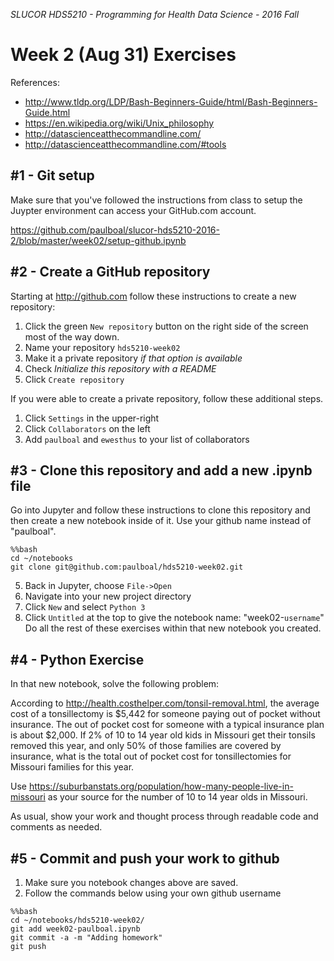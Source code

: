 _SLUCOR HDS5210 - Programming for Health Data Science - 2016 Fall_

Week 2 (Aug 31) Exercises
===
References:
* http://www.tldp.org/LDP/Bash-Beginners-Guide/html/Bash-Beginners-Guide.html
* https://en.wikipedia.org/wiki/Unix_philosophy
* http://datascienceatthecommandline.com/
* http://datascienceatthecommandline.com/#tools

#1 - Git setup
---
Make sure that you've followed the instructions from class to setup the Juypter environment can access your GitHub.com account.

https://github.com/paulboal/slucor-hds5210-2016-2/blob/master/week02/setup-github.ipynb

#2 - Create a GitHub repository
---

Starting at http://github.com follow these instructions to create a new repository:

1. Click the green `New repository` button on the right side of the screen most of the way down.
2. Name your repository `hds5210-week02`
3. Make it a private repository _if that option is available_
4. Check _Initialize this repository with a README_
5. Click `Create repository`

If you were able to create a private repository, follow these additional steps.
1. Click `Settings` in the upper-right
2. Click `Collaborators` on the left
3. Add `paulboal` and `ewesthus` to your list of collaborators

#3 - Clone this repository and add a new .ipynb file
---
Go into Jupyter and follow these instructions to clone this repository and then create a new notebook inside of it.  Use your github name instead of "paulboal".

```
%%bash
cd ~/notebooks
git clone git@github.com:paulboal/hds5210-week02.git
```

5. Back in Jupyter, choose `File->Open`
6. Navigate into your new project directory
7. Click `New` and select `Python 3`
8. Click `Untitled` at the top to give the notebook name: "week02-`username`"
Do all the rest of these exercises within that new notebook you created.

#4 - Python Exercise
---
In that new notebook, solve the following problem:

According to http://health.costhelper.com/tonsil-removal.html, the average cost of a tonsillectomy is $5,442 for someone paying out of pocket without insurance.  The out of pocket cost for someone with a typical insurance plan is about $2,000.  If 2% of 10 to 14 year old kids in Missouri get their tonsils removed this year, and only 50% of those families are covered by insurance, what is the total out of pocket cost for tonsillectomies for Missouri families for this year.  

Use https://suburbanstats.org/population/how-many-people-live-in-missouri as your source for the number of 10 to 14 year olds in Missouri.

As usual, show your work and thought process through readable code and comments as needed.

#5 - Commit and push your work to github
---

1. Make sure you notebook changes above are saved.
2. Follow the commands below using your own github username
```
%%bash
cd ~/notebooks/hds5210-week02/
git add week02-paulboal.ipynb
git commit -a -m "Adding homework"
git push
```
